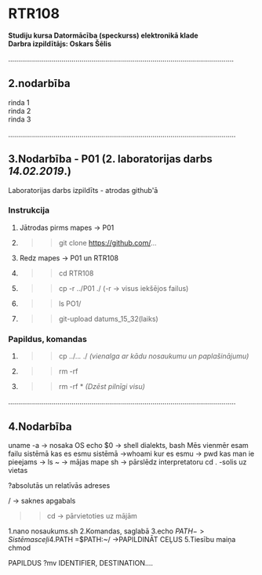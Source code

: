 # RTR108
**Studiju kursa Datormācība (speckurss) elektronikā klade**  
**Darbra izpildītājs: Oskars Šēlis**

..................................................................................................................

## **2.nodarbība**

rinda 1  
rinda 2  
rinda 3  

...................................................................................................................

## **3.Nodarbība - P01** (2. laboratorijas darbs *14.02.2019*.)

Laboratorijas darbs izpildīts - atrodas github'ā

### **Instrukcija**
1. Jātrodas pirms mapes -> P01
2. >>git clone https://github.com/...
3. Redz mapes -> P01 un RTR108
4. >>cd RTR108
5. >>cp -r ../P01 ./ (-r -> visus iekšējos failus)
6. >>ls PO1/
7. >>git-upload datums_15_32(laiks)


### **Papildus, komandas**  
1. >>cp ../..*.* ./ *(vienalga ar kādu nosaukumu un paplašinājumu)*  
2. >>rm -rf
3. >>rm -rf * *(Dzēst pilnīgi visu)*

...................................................................................................................

## **4.Nodarbība**

uname -a -> nosaka OS
echo $0 -> shell dialekts, bash
Mēs vienmēr esam failu sistēmā
kas es esmu sistēmā ->whoami
kur es esmu -> pwd
kas man ie pieejams -> ls
~ -> mājas mape
sh -> pārslēdz interpretatoru
cd . -solis uz vietas

?absolutās un relatīvās adreses

/ -> saknes apgabals
>>cd -> pārvietoties uz mājām

1.nano nosaukums.sh
2.Komandas, saglabā
3.echo $PATH ->Sistēmas ceļi
4.$PATH =$PATH:~/ ->PAPILDINĀT CEĻUS
5.Tiesību maiņa chmod


PAPILDUS
?mv  IDENTIFIER, DESTINATION....
